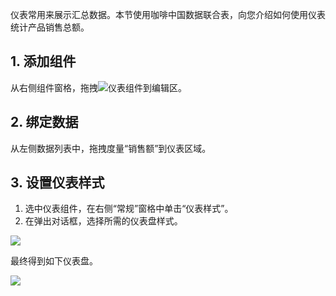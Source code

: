 仪表常用来展示汇总数据。本节使用咖啡中国数据联合表，向您介绍如何使用仪表统计产品销售总额。

## 1. 添加组件
从右侧组件窗格，拖拽<img src="https://main.qcloudimg.com/raw/a51dae7c87bc997eb48900a29f574e5a.png"  style="margin:0;">仪表组件到编辑区。

## 2. 绑定数据
从左侧数据列表中，拖拽度量“销售额”到仪表区域。

## 3. 设置仪表样式
1. 选中仪表组件，在右侧“常规”窗格中单击“仪表样式”。
2. 在弹出对话框，选择所需的仪表盘样式。

![](https://main.qcloudimg.com/raw/dee267bbb334da548c41a25c70fb0b45.png)

最终得到如下仪表盘。

![](https://main.qcloudimg.com/raw/c0ed228f45d0e045eab5432068536982.png)
